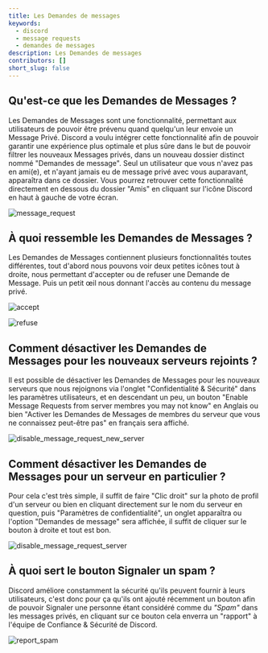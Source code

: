 ```yaml
---
title: Les Demandes de messages
keywords:
  - discord
  - message requests
  - demandes de messages
description: Les Demandes de messages
contributors: []
short_slug: false
---
```


## Qu'est-ce que les Demandes de Messages ? 

Les Demandes de Messages sont une fonctionnalité, permettant aux utilisateurs de pouvoir être prévenu quand quelqu'un leur envoie un Message Privé. Discord a voulu intégrer cette fonctionnalité afin de pouvoir garantir une expérience plus optimale et plus sûre dans le but de pouvoir filtrer les nouveaux Messages privés, dans un nouveau dossier distinct nommé "Demandes de message". Seul un utilisateur que vous n'avez pas en ami(e), et n'ayant jamais eu de message privé avec vous auparavant, apparaîtra dans ce dossier.
Vous pourrez retrouver cette fonctionnalité directement en dessous du dossier "Amis" en cliquant sur l'icône Discord en haut à gauche de votre écran.

![message_request](https://i.discord.fr/IX4B.png)

## À quoi ressemble les Demandes de Messages ?

Les Demandes de Messages contiennent plusieurs fonctionnalités toutes différentes, tout d'abord nous pouvons voir deux petites icônes tout à droite, nous permettant d'accepter ou de refuser une Demande de Message. Puis un petit œil nous donnant l'accès au contenu du message privé.

![accept](https://i.discord.fr/7mqG.png)

![refuse](https://i.discord.fr/Op0B.png)

## Comment désactiver les Demandes de Messages pour les nouveaux serveurs rejoints ?

Il est possible de désactiver les Demandes de Messages pour les nouveaux serveurs que nous rejoignons via l'onglet "Confidentialité & Sécurité" dans les paramètres utilisateurs, et en descendant un peu, un bouton "Enable Message Requests from server membres you may not know" en Anglais ou bien "Activer les Demandes de Messages de membres du serveur que vous ne connaissez peut-être pas" en français sera affiché.

![disable_message_request_new_server](https://i.discord.fr/MHnK.png)

## Comment désactiver les Demandes de Messages pour un serveur en particulier ?

Pour cela c'est très simple, il suffit de faire "Clic droit" sur la photo de profil d'un serveur ou bien en cliquant directement sur le nom du serveur en question, puis "Paramètres de confidentialité", un onglet apparaîtra ou l'option "Demandes de message" sera affichée, il suffit de cliquer sur le bouton à droite et tout est bon.

![disable_message_request_server](https://i.discord.fr/FjNh.png)

## À quoi sert le bouton Signaler un spam ?

Discord améliore constamment la sécurité qu'ils peuvent fournir à leurs utilisateurs, c'est donc pour ça qu'ils ont ajouté récemment un bouton afin de pouvoir Signaler une personne étant considéré comme du *"Spam"* dans les messages privés, en cliquant sur ce bouton cela enverra un "rapport" à l'équipe de Confiance & Sécurité de Discord.

![report_spam](https://i.discord.fr/7vaU.png)
